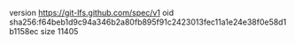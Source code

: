version https://git-lfs.github.com/spec/v1
oid sha256:f64beb1d9c94a346b2a80fb895f91c2423013fec11a1e24e38f0e58d1b1158ec
size 11405
